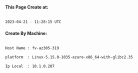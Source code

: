 
   
#### This Page Create at:

```bash

2023-04-21 - 11:28:15 UTC

```

#### Create By Machine:

```bash

Host Name : fv-az305-319

platform  : Linux-5.15.0-1035-azure-x86_64-with-glibc2.35

Ip Local  : 10.1.0.207

```

